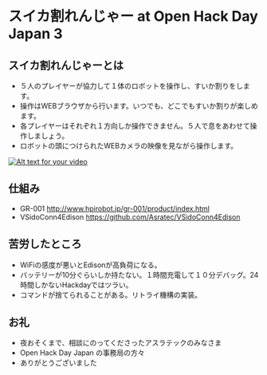 # スイカ割れんじゃー at Open Hack Day Japan 3 

## スイカ割れんじゃーとは
* ５人のプレイヤーが協力して１体のロボットを操作し、すいか割りをします。
* 操作はWEBブラウザから行います。いつでも、どこでもすいか割りが楽しめます。
* 各プレイヤーはそれぞれ１方向しか操作できません。５人で息をあわせて操作しましょう。
* ロボットの頭につけられたWEBカメラの映像を見ながら操作します。

[![Alt text for your video](http://img.youtube.com/vi/wXhkQdGJxlk/0.jpg)](http://www.youtube.com/watch?v=wXhkQdGJxlk)

## 仕組み
* GR-001 http://www.hpirobot.jp/gr-001/product/index.html
* VSidoConn4Edison https://github.com/Asratec/VSidoConn4Edison

## 苦労したところ
* WiFiの感度が悪いとEdisonが高負荷になる。
* バッテリーが10分ぐらいしか持たない。１時間充電して１０分デバッグ。24時間しかないHackdayではツラい。
* コマンドが捨てられることがある。リトライ機構の実装。

## お礼
* 夜おそくまで、相談にのってくださったアスラテックのみなさま
* Open Hack Day Japan の事務局の方々
* ありがとうございました
